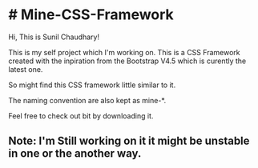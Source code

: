 <h1># Mine-CSS-Framework</h1>

Hi, This is Sunil Chaudhary!

This is my self project which I'm working on. This is a CSS Framework created with the inpiration from the Bootstrap V4.5 which is curently the latest one.

So might find this CSS framework little similar to it.

The naming convention are also kept as mine-*.

Feel free to check out bit by downloading it.

<h2><b>Note: I'm Still working on it it might be unstable in one or the another way.</b></h2>
